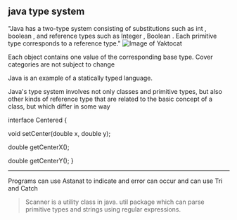 ## java type system

"Java has a two-type system consisting of substitutions such as int , boolean , and reference types such as Integer , Boolean . Each primitive type corresponds to a reference type."
![Image of Yaktocat](https://image2.slideserve.com/5124954/slide1-l.jpg)


Each object contains one value of the corresponding base type. Cover categories are not subject to change

Java is an example of a statically typed language.

Java's type system involves not only classes and primitive types, but also other kinds of reference type that are related to the basic concept of a class, but which differ in some way


interface Centered {

  void setCenter(double x, double y);
  
  double getCenterX();
  
  double getCenterY();
}

---------------------------------------------------------------------------------------------------------------

Programs can use Astanat to indicate and error can occur and can use Tri and Catch


> Scanner is a utility class in java. util package which can parse primitive types and strings using regular expressions. 


